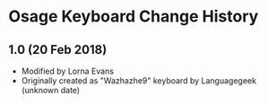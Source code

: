 Osage Keyboard Change History
=======================

1.0 (20 Feb 2018)
-----------------
* Modified by Lorna Evans
* Originally created as "Wazhazhe9" keyboard by Languagegeek (unknown date)
